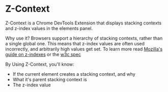 # Z-Context

Z-Context is a Chrome DevTools Extension that displays stacking contexts and z-index values in the elements panel.

Why use it? Browsers support a hierarchy of stacking contexts, rather than a single global one. This means that
z-index values are often used incorrectly, and arbitrarily high values get set. To learn more read 
[Mozilla's guide on z-indexes](https://developer.mozilla.org/en-US/docs/Web/CSS/CSS_Positioning/Understanding_z_index)
or the [w3c spec](https://www.w3.org/TR/CSS2/zindex.html)

By Using Z-Context, you'll know:

* If the current element creates a stacking context, and why
* What it's parent stacking context is
* The z-index value